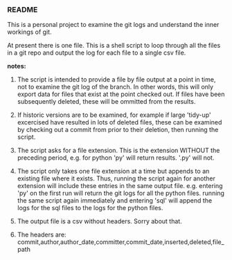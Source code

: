 ### README

This is a personal project to examine the git logs and understand the inner workings of git.

At present there is one file. This is a shell script to loop through all the files in a git repo and output the log for each file to a single csv file.

__notes:__
1. The script is intended to provide a file by file output at a point in time, not to examine the git log of the branch. In other words, this will only export data for files that exist at the point checked out. If files have been subsequently deleted, these will be ommitted from the results.

1. If historic versions are to be examined, for example if large 'tidy-up' excercised have resulted in lots of deleted files, these can be examined by checking out a commit from prior to their deletion, then running the script.

1. The script asks for a file extension. This is the extension WITHOUT the preceding period, e.g. for python 'py' will return results. '.py' will not.

1. The script only takes one file extension at a time but appends to an existing file where it exists. Thus, running the script again for another extension will include these entries in the same output file. e.g. entering 'py' on the first run will return the git logs for all the python files. running the same script again immediately and entering 'sql' will append the logs for the sql files to the logs for the python files.

1. The output file is a csv without headers. Sorry about that.

1. The headers are: commit,author,author_date,committer,commit_date,inserted,deleted,file_path




